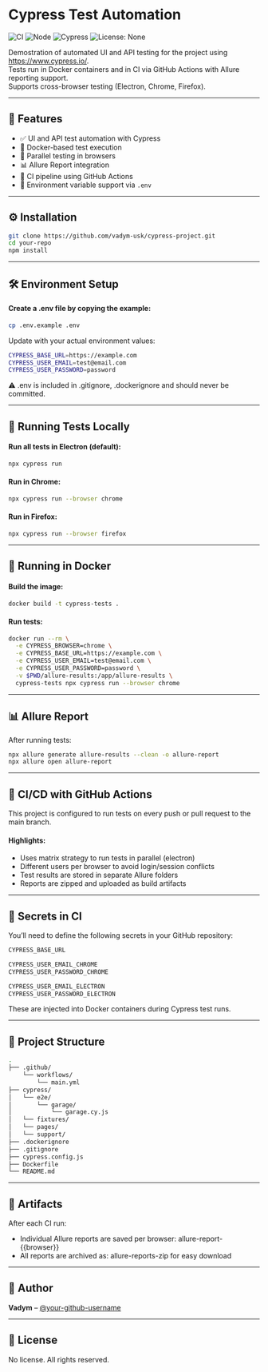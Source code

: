 # Cypress Test Automation

![CI](https://github.com/vadym-usk/cypress-project/actions/workflows/main.yml/badge.svg)
![Node](https://img.shields.io/badge/node-%3E%3D18.0.0-brightgreen)
![Cypress](https://img.shields.io/badge/Cypress-14.2.1-blue)
![License: None](https://img.shields.io/badge/license-none-lightgrey)

Demostration of automated UI and API testing for the project using https://www.cypress.io/.  
Tests run in Docker containers and in CI via GitHub Actions with Allure reporting support.  
Supports cross-browser testing (Electron, Chrome, Firefox).


---

## 🚀 Features

- ✅ UI and API test automation with Cypress
- 🐳 Docker-based test execution
- 🧪 Parallel testing in browsers
- 📊 Allure Report integration
- 🔁 CI pipeline using GitHub Actions
- 🔐 Environment variable support via `.env`

---

## ⚙️ Installation

```bash
git clone https://github.com/vadym-usk/cypress-project.git
cd your-repo
npm install
```

---

## 🛠 Environment Setup

#### Create a .env file by copying the example:
```bash
cp .env.example .env
```

Update with your actual environment values:
```bash
CYPRESS_BASE_URL=https://example.com
CYPRESS_USER_EMAIL=test@email.com
CYPRESS_USER_PASSWORD=password
```
⚠️ .env is included in .gitignore, .dockerignore and should never be committed.

---

## 🧪 Running Tests Locally
#### Run all tests in Electron (default):
```bash
npx cypress run
```

#### Run in Chrome:
```bash
npx cypress run --browser chrome
```

#### Run in Firefox:
```bash
npx cypress run --browser firefox
```

---

## 🐳 Running in Docker
#### Build the image:
```bash
docker build -t cypress-tests .
```

#### Run tests:
```bash
docker run --rm \
  -e CYPRESS_BROWSER=chrome \
  -e CYPRESS_BASE_URL=https://example.com \
  -e CYPRESS_USER_EMAIL=test@email.com \
  -e CYPRESS_USER_PASSWORD=password \
  -v $PWD/allure-results:/app/allure-results \
  cypress-tests npx cypress run --browser chrome
```

---

## 📊 Allure Report
After running tests:

```bash
npx allure generate allure-results --clean -o allure-report
npx allure open allure-report
```

---

## 🔄 CI/CD with GitHub Actions
This project is configured to run tests on every push or pull request to the main branch.

#### Highlights:
- Uses matrix strategy to run tests in parallel (electron)
- Different users per browser to avoid login/session conflicts
- Test results are stored in separate Allure folders
- Reports are zipped and uploaded as build artifacts

---

## 🧬 Secrets in CI
You’ll need to define the following secrets in your GitHub repository:

```bash
CYPRESS_BASE_URL

CYPRESS_USER_EMAIL_CHROME
CYPRESS_USER_PASSWORD_CHROME

CYPRESS_USER_EMAIL_ELECTRON
CYPRESS_USER_PASSWORD_ELECTRON
```
These are injected into Docker containers during Cypress test runs.

---

## 🧱 Project Structure
```bash
.
├── .github/
    └── workflows/
        └── main.yml
├── cypress/
│   └── e2e/
│       └── garage/
│           └── garage.cy.js
│   └── fixtures/
│   └── pages/
│   └── support/
├── .dockerignore
├── .gitignore
├── cypress.config.js
├── Dockerfile
└── README.md
```

---

## 📁 Artifacts
After each CI run:
- Individual Allure reports are saved per browser: allure-report-{{browser}}
- All reports are archived as: allure-reports-zip for easy download

---

## 👤 Author
**Vadym** – [@your-github-username](https://github.com/vadym-usk)

---

## 📝 License
No license. All rights reserved.
